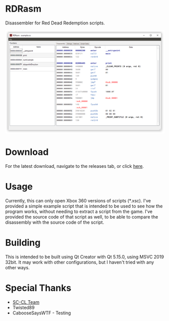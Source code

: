 # RDRasm
Disassembler for Red Dead Redemption scripts.

![Example screenshot](.github/example.png "Example screenshot")

# Download
For the latest download, navigate to the releases tab, or click [here](https://github.com/connorms/RDRasm/releases).

# Usage
Currently, this can only open Xbox 360 versions of scripts (*.xsc). I've provided a simple example script that is intended to be used to see how the program works, without needing to extract a script from the game. I've provided the source code of that script as well, to be able to compare the disassembly with the source code of the script.

# Building
This is intended to be built using Qt Creator with Qt 5.15.0, using MSVC 2019 32bit. It may work with other configurations, but I haven't tried with any other ways.

# Special Thanks
* [SC-CL Team](https://bitbucket.org/scclteam/sc-cl/src/master/)
* Twisted89
* CabooseSaysWTF - Testing
